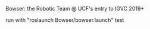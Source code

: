 Bowser: the Robotic Team @ UCF's entry to IGVC 2019+

run with "roslaunch Bowser/bowser.launch"
test
